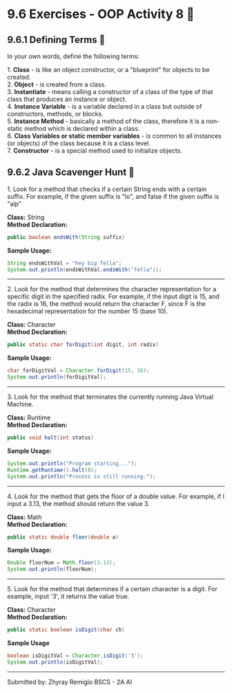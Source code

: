 # 9.6 Exercises - OOP Activity 8 :dragon:
## 9.6.1 Defining Terms :wolf:
In your own words, define the following terms:

1\. <b>Class</b> - is like an object constructor, or a "blueprint" for objects  to be created.<br> 
2\.<b> Object</b> - is created from a class.<br> 
3\. <b>Instantiate</b> - means calling a constructor of a class of the type of that class that produces an instance or object.<br> 
4\. <b>Instance Variable</b> - is a variable declared in a class but outside of constructors, methods, or blocks.<br> 
5\. <b>Instance Method</b> - basically a method of the class, therefore it is a non-static method  which is declared within a class.<br> 
6\. <b>Class Variables or static member variables</b> - is common to all instances (or objects) of the class because it is a class level.<br> 
7\. <b>Constructor</b> - is a special method used to initialize objects.<br> 

## 9.6.2 Java Scavenger Hunt :tiger:

1\. Look for a method that checks if a certain String ends with a certain suffix. For example, if the given suffix is "lo", and false if the given suffix is "alp"

<b>Class:</b> String<br> 
<b>Method Declaration:</b>
```java
public boolean endsWith(String suffix)
```
<b>Sample Usage:</b>
```java
String endsWithVal = "hey big fella";
System.out.println(endsWithVal.endsWith("fella"));
```
<hr>

2\. Look for the method that determines the character representation for a specific digit in the specified radix. For example, if the input digit is 15, and the radix is 16, the method would return the character F, since F is the hexadecimal representation for the number 15 (base 10).

<b>Class:</b> Character<br> 
<b>Method Declaration:</b>
```java
public static char forDigit(int digit, int radix)
```
<b>Sample Usage:</b>
```java
char forDigitVal = Character.forDigit(15, 16);
System.out.println(forDigitVal);
```
<hr>

3\. Look for the method that terminates the currently running Java Virtual Machine.

<b>Class:</b> Runtime<br> 
<b>Method Declaration:</b>
```java
public void halt(int status)
```
<b>Sample Usage:</b>
```java
System.out.println("Program starting...");
Runtime.getRuntime().halt(0);
System.out.println("Process is still running.");
```
<hr>

4\. Look for the method that gets the floor of a double value. For example, if I input a 3.13, the method should return the value 3.

<b>Class:</b> Math<br> 
<b>Method Declaration:</b>
```java
public static double floor(double a)
```
<b>Sample Usage:</b>
```java
Double floorNum = Math.floor(3.13);
System.out.println(floorNum);
```
<hr>

5\. Look for the method that determines if a certain character is a digit. For example, input '3', it returns the value true.

<b>Class:</b> Character<br> 
<b>Method Declaration:</b>
```java
public static boolean isDigit(char ch)
```
<b>Sample Usage</b>
```java
boolean isDigitVal = Character.isDigit('3');
System.out.println(isDigitVal);
```
<hr>

Submitted by: Zhyray Remigio 
BSCS - 2A AI<br> 

